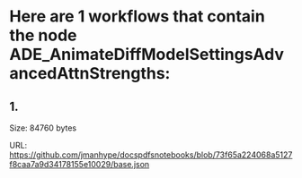 # Here are 1 workflows that contain the node ADE_AnimateDiffModelSettingsAdvancedAttnStrengths:

## 1. 

Size: 84760 bytes

URL: https://github.com/jmanhype/docspdfsnotebooks/blob/73f65a224068a5127f8caa7a9d34178155e10029/base.json

